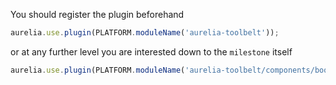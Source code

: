 
You should register the plugin beforehand

```js
aurelia.use.plugin(PLATFORM.moduleName('aurelia-toolbelt'));
```
or at any further level you are interested down to the ```milestone``` itself
```js
aurelia.use.plugin(PLATFORM.moduleName('aurelia-toolbelt/components/bootstrap/milestone'));
```
